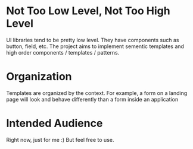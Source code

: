 # Not Too Low Level, Not Too High Level
UI libraries tend to be pretty low level. They have components such as button, field, etc. The project aims to implement sementic templates and high order components / templates / patterns.

# Organization
Templates are organized by the context. For example, a form on a landing page will look and behave differently than a form inside an application

# Intended Audience
Right now, just for me :) But feel free to use.


